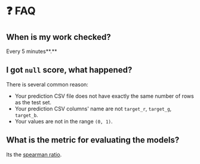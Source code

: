# ❓ FAQ

## **When is my work checked?**

Every 5 minutes**.**

## I got `null` score, what happened?

There is several common reason:

* Your prediction CSV file does not have exactly the same number of rows as the test set.
* Your prediction CSV columns' name are not `target_r`, `target_g`, `target_b`.
* Your values are not in the range `(0, 1)`.

## **What is the metric for evaluating the models?**

Its the [spearman ratio](https://docs.scipy.org/doc/scipy/reference/generated/scipy.stats.spearmanr.html).



